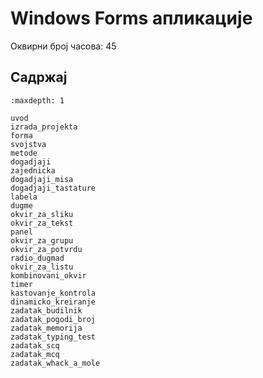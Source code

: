 # Windows Forms апликације

Оквирни број часова: 45

## Садржај

```{toctree}
:maxdepth: 1

uvod
izrada_projekta
forma
svojstva
metode
dogadjaji
zajednicka
dogadjaji_misa
dogadjaji_tastature
labela
dugme
okvir_za_sliku
okvir_za_tekst
panel
okvir_za_grupu
okvir_za_potvrdu
radio_dugmad
okvir_za_listu
kombinovani_okvir
timer
kastovanje_kontrola
dinamicko_kreiranje
zadatak_budilnik
zadatak_pogodi_broj
zadatak_memorija
zadatak_typing_test
zadatak_scq
zadatak_mcq
zadatak_whack_a_mole
```
